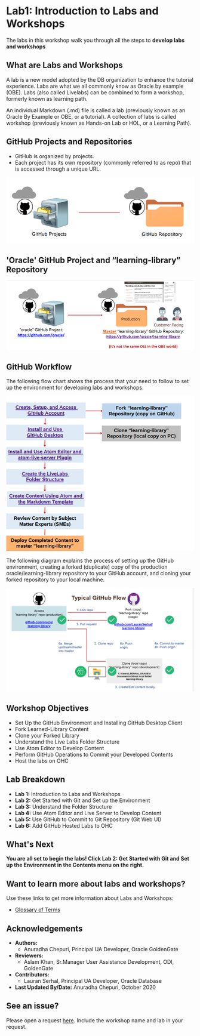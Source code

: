 # Lab1: Introduction to Labs and Workshops                                   

The labs in this workshop walk you through all the steps to **develop labs and workshops**

## What are Labs and Workshops
A lab is a new model adopted by the DB organization to enhance the tutorial experience. Labs are what we all commonly know as Oracle by example (OBE). Labs (also called Livelabs) can be combined to form a workshop, formerly known as learning path.

An individual Markdown (.md) file is called a lab (previously known as an Oracle By Example or OBE, or a tutorial).
A collection of labs is called workshop (previously known as Hands-on Lab or HOL, or a Learning Path).

## GitHub Projects and Repositories
* GitHub is organized by projects.
* Each project has its own repository (commonly referred to as repo) that is accessed
through a unique URL.

![](./images/git-hub-projects-repositories.png " ")

## 'Oracle' GitHub Project and “learning-library” Repository

![](./images/git-hub-oracle-projects-learning-library.png " ")

## GitHub Workflow
The following flow chart shows the process that your need to follow to set up the environment for developing labs and workshops.

![](./images/git-hub-workflow-flow-chart.png " ")

The following diagram explains the process of setting up the GitHub environment, creating a forked (duplicate) copy of the production oracle/learning-library repository to your GitHub account, and cloning your forked repository to your local machine.

![](./images/git-hub-workflow.png " ")


## Workshop Objectives
  - Set Up the GitHub Environment and Installing GitHub Desktop Client
  - Fork Learned-Library Content
  - Clone your Forked Library
  - Understand the Live Labs Folder Structure
  - Use Atom Editor to Develop Content
  - Perform GitHub Operations to Commit your Developed Contents
  - Host the labs on OHC

## Lab Breakdown
- **Lab 1:** Introduction to Labs and Workshops
- **Lab 2:** Get Started with Git and Set up the Environment
- **Lab 3:** Understand the Folder Structure
- **Lab 4:** Use Atom Editor and Live Server to Develop Content
- **Lab 5:** Use GitHub to Commit to Git Repository (Git Web UI)
- **Lab 6:** Add GitHub Hosted Labs to OHC

## What's Next

**You are all set to begin the labs! Click Lab 2: Get Started with Git and Set up the Environment in the Contents menu on the right.**

## Want to learn more about labs and workshops?
Use these links to get more information about Labs and Workshops:
* [Glossary of Terms](https://confluence.oraclecorp.com/confluence/display/DBIDDP/Glossary+of+terms)


## Acknowledgements

* **Authors:**
    * Anuradha Chepuri, Principal UA Developer, Oracle GoldenGate
* **Reviewers:**
    * Aslam Khan, Sr.Manager User Assistance Development, ODI, GoldenGate
* **Contributors:**
    * Lauran Serhal, Principal UA Developer, Oracle Database
* **Last Updated By/Date:** Anuradha Chepuri, October 2020

## See an issue?  
Please open a request [here](https://github.com/oracle/learning-library/issues).  Include the workshop name and lab in your request.
